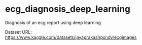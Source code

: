 # ecg_diagnosis_deep_learning
Diagnosis of an ecg report using deep learning 

Dataset URL: https://www.kaggle.com/datasets/jayaprakashpondy/ecgimages